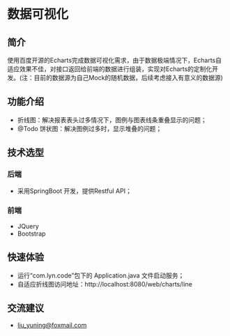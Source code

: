 # 数据可视化 
## 简介 
使用百度开源的Echarts完成数据可视化需求，由于数据极端情况下，Echarts自适应效果不佳，对接口返回给前端的数据进行组装，实现对Echarts的定制化开发。(注：目前的数据源为自己Mock的随机数据，后续考虑接入有意义的数据源)

## 功能介绍
* 折线图：解决报表表头过多情况下，图例与图表线条重叠显示的问题；
* @Todo 饼状图：解决图例过多时，显示堆叠的问题；

## 技术选型
### 后端
* 采用SpringBoot 开发，提供Restful API；

### 前端
* JQuery
* Bootstrap

## 快速体验
* 运行“com.lyn.code”包下的 Application.java 文件启动服务；
* 自适应折线图访问地址：http://localhost:8080/web/charts/line

## 交流建议
* liu_yuning@foxmail.com
